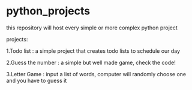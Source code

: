 # python_projects

this repository will host every simple or more complex python project

projects:

1.Todo list : a simple project that creates todo lists to schedule our day

2.Guess the number : a simple but well made game, check the code!

3.Letter Game : input a list of words, computer will randomly choose one and you have to guess it
